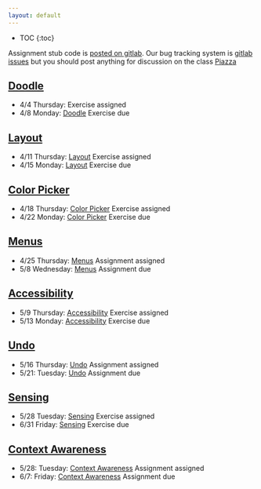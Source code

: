 ```yaml
---
layout: default
---
```


* TOC
{:toc}

Assignment stub code is [posted on
gitlab]({{site.gitlab}}). Our bug
tracking system is [gitlab
issues]({{site.gitlab}}/issues) but you
should post anything for discussion on the class [Piazza]({{site.piazza}})

## [Doodle](/interaction/assignments/doodle)
- 4/4 Thursday: Exercise assigned
- 4/8 Monday: [Doodle](/interaction/assignments/doodle) Exercise due

## [Layout](/interaction/assignments/layout) 
- 4/11 Thursday: [Layout](/interaction/assignments/layout) Exercise assigned
- 4/15 Monday: [Layout](/interaction/assignments/layout) Exercise due

## [Color Picker](/interaction/assignments/colorpicker) 
- 4/18 Thursday: [Color Picker](/interaction/assignments/colorpicker) Exercise assigned
- 4/22 Monday:  [Color Picker](/interaction/assignments/colorpicker) Exercise due

## [Menus](/interaction/assignments/menus) 
- 4/25 Thursday: [Menus](/interaction/assignments/menus) Assignment assigned
- 5/8 Wednesday:  [Menus](/interaction/assignments/menus) Assignment due 

## [Accessibility](/interaction/assignments/accessibility) 
- 5/9 Thursday: [Accessibility](/interaction/assignments/accessibility) Exercise assigned
- 5/13 Monday: [Accessibility](/interaction/assignments/accessibility) Exercise due

## [Undo](/interaction/assignments/undo) 
- 5/16 Thursday: [Undo](/interaction/assignments/undo) Assignment assigned
- 5/21: Tuesday: [Undo](/interaction/assignments/undo) Assignment due

## [Sensing](/interaction/assignments/sensing) 
- 5/28 Tuesday: [Sensing](/interaction/assignments/sensing) Exercise assigned
- 6/31 Friday:  [Sensing](/interaction/assignments/sensing) Exercise due

## [Context Awareness](/interaction/assignments/contextaware) 
- 5/28: Tuesday: [Context Awareness](/interaction/assignments/contextaware) Assignment assigned
- 6/7: Friday:  [Context Awareness](/interaction/assignments/contextaware) Assignment due
